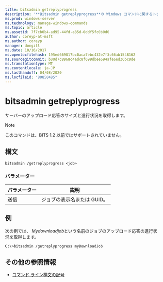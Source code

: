 ```yaml
---
title: bitsadmin getreplyprogress
description: '**Bitsadmin getreplyprogress**の Windows コマンドに関するトピックでは、サーバーのアップロード応答のサイズと進行状況を取得します。'
ms.prod: windows-server
ms.technology: manage-windows-commands
ms.topic: article
ms.assetid: 7f7cb0b4-ad95-44fd-a35d-0ddf5fc0b0d0
author: coreyp-at-msft
ms.author: coreyp
manager: dongill
ms.date: 10/16/2017
ms.openlocfilehash: 195ed669817bc0aca7ebc432e7f3c66ab1548162
ms.sourcegitcommit: b00d7c8968c4adc8f699dbee694afe6ed36bc9de
ms.translationtype: MT
ms.contentlocale: ja-JP
ms.lasthandoff: 04/08/2020
ms.locfileid: "80850485"
---
```

# <a name="bitsadmin-getreplyprogress"></a>bitsadmin getreplyprogress

サーバーのアップロード応答のサイズと進行状況を取得します。

> [!NOTE]
> このコマンドは、BITS 1.2 以前ではサポートされていません。

## <a name="syntax"></a>構文

```
bitsadmin /getreplyprogress <job>
```

### <a name="parameters"></a>パラメーター

| パラメーター | 説明 |
| -------------- | -------------- |
| 送信 | ジョブの表示名または GUID。 |


## <a name="examples"></a><a name=BKMK_examples></a>例

次の例では、 *Mydownloadjob*という名前のジョブのアップロード応答の進行状況を取得します。

```
C:\>bitsadmin /getreplyprogress myDownloadJob
```

## <a name="additional-references"></a>その他の参照情報

- [コマンド ライン構文の記号](command-line-syntax-key.md)